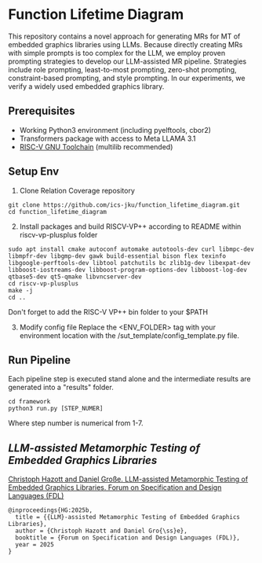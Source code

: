 # Function Lifetime Diagram

This repository contains a novel approach for generating MRs for MT of embedded graphics libraries using LLMs.
Because directly creating MRs with simple prompts is too complex for the LLM, we employ proven prompting strategies to develop our LLM-assisted MR pipeline.
Strategies include role prompting, least-to-most prompting, zero-shot prompting, constraint-based prompting, and style prompting.
In our experiments, we verify a widely used embedded graphics library. 

## Prerequisites
- Working Python3 environment (including pyelftools, cbor2)
- Transformers package with access to Meta LLAMA 3.1
- [RISC-V GNU Toolchain](https://github.com/riscv-collab/riscv-gnu-toolchain) (multilib recommended)


## Setup Env

1. Clone Relation Coverage repository
```
git clone https://github.com/ics-jku/function_lifetime_diagram.git
cd function_lifetime_diagram
```

2. Install packages and build RISCV-VP++ according to README within riscv-vp-plusplus folder
```
sudo apt install cmake autoconf automake autotools-dev curl libmpc-dev libmpfr-dev libgmp-dev gawk build-essential bison flex texinfo libgoogle-perftools-dev libtool patchutils bc zlib1g-dev libexpat-dev libboost-iostreams-dev libboost-program-options-dev libboost-log-dev qtbase5-dev qt5-qmake libvncserver-dev
cd riscv-vp-plusplus
make -j
cd ..
```
<p color="red">Don't forget to add the RISC-V VP++ bin folder to your $PATH</p>

3. Modify config file
Replace the <ENV_FOLDER> tag with your environment location with the /sut_template/config_template.py file.

## Run Pipeline
Each pipeline step is executed stand alone and the intermediate results are generated into a "results" folder.

```
cd framework
python3 run.py [STEP_NUMER]
```

Where step number is numerical from 1-7.

## *LLM-assisted Metamorphic Testing of Embedded Graphics Libraries*

[Christoph Hazott and Daniel Große. LLM-assisted Metamorphic Testing of Embedded Graphics Libraries. Forum on Specification and Design Languages (FDL)](https://ics.jku.at/files/2025FDL_LLMASSISTEDMT.pdf)

```
@inproceedings{HG:2025b,
  title = {{LLM}-assisted Metamorphic Testing of Embedded Graphics Libraries},
  author = {Christoph Hazott and Daniel Gro{\ss}e},
  booktitle = {Forum on Specification and Design Languages (FDL)},
  year = 2025
}
```